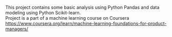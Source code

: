 This project contains some basic analysis using Python Pandas and data modeling using Python Scikit-learn.</br> 
Project is a part of a machine learning course on Coursera</br> 
https://www.coursera.org/learn/machine-learning-foundations-for-product-managers/



